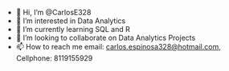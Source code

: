 - 👋 Hi, I’m @CarlosE328
- 👀 I’m interested in Data Analytics
- 🌱 I’m currently learning SQL and R
- 💞️ I’m looking to collaborate on Data Analytics Projects
- 📫 How to reach me email: carlos.espinosa328@hotmail.com, Cellphone: 8119155929

<!---
CarlosE328/CarlosE328 is a ✨ special ✨ repository because its `README.md` (this file) appears on your GitHub profile.
You can click the Preview link to take a look at your changes.
--->
